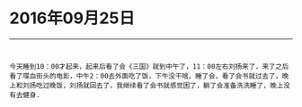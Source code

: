 #  2016年09月25日
- - - - --
#
    今天睡到10：00才起来，起来后看了会《三国》就到中午了，11：00左右刘扬来了，来了之后看了喋血街头的电影，中午2：00去外面吃了饭，下午没干啥，睡了会，看了会书就过去了，晚上和刘扬吃过晚饭，刘扬就回去了，我继续看了会书就感觉困了，躺了会准备洗洗睡了，晚上没有去健身.